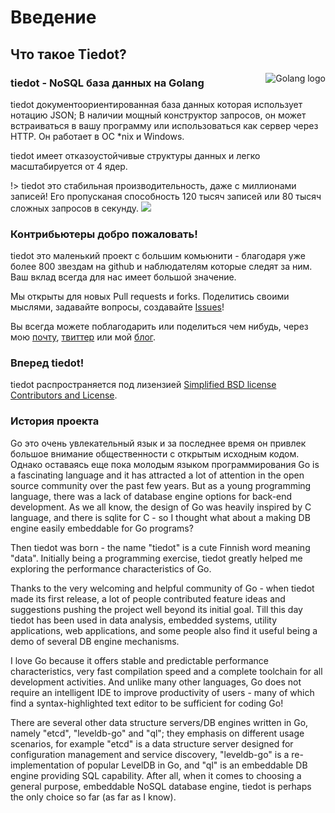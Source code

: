 # Введение
 ## Что такое Tiedot?

<img src="http://golang.org/doc/gopher/frontpage.png" alt="Golang logo" align="right"/>

### tiedot - NoSQL база данных на Golang

tiedot  документоориентированная база данных которая использует нотацию JSON; В наличии мощный конструктор запросов, он может встраиваться в вашу программу или использоваться как сервер через HTTP. Он работает в ОС *nix и Windows.

tiedot имеет отказоустойчивые структуры данных и легко масштабируется от 4 ядер.

!> tiedot это стабильная производительность, даже с миллионами записей! Его пропусканая способность 120 тысяч записей или 80 тысяч сложных запросов в секунду. 
![](http://dl4.joxi.net/drive/2017/11/13/0015/0439/1012151/51/d7a1b7c2d5.png)

### Контрибьютеры добро пожаловать!
tiedot это маленький проект с большим комьюнити - благодаря уже более 800 звездам на github и наблюдателям которые следят за ним. Ваш вклад всегда для нас имеет большой значение.

Мы открыты для новых Pull requests и forks. Поделитись своими мыслями, задавайте вопросы, создавайте [Issues](https://github.com/HouzuoGuo/tiedot/issues)!

Вы всегда можете поблагодарить или поделиться чем нибудь, через мою [почту](mailto:guohouzuo@gmail.com), [твиттер](https://twitter.com/hzguo) или мой [блог](https://allstarnix.blogspot.ru/).
### Вперед tiedot!

tiedot распространяется под лизензией [Simplified BSD license](/contributors_and_license.md/) [Contributors and License](/contributors_and_license.md/).

### История проекта
Go это очень увлекательный язык и за последнее время он привлек большое внимание общественности с открытым исходным кодом. Однако оставаясь еще пока молодым языком программирования
Go is a fascinating language and it has attracted a lot of attention in the open source community over the past few years. But as a young programming language, there was a lack of database engine options for back-end development. As we all know, the design of Go was heavily inspired by C language, and there is sqlite for C - so I thought what about a making DB engine easily embeddable for Go programs?

Then tiedot was born - the name "tiedot" is a cute Finnish word meaning "data". Initially being a programming exercise, tiedot greatly helped me exploring the performance characteristics of Go.

Thanks to the very welcoming and helpful community of Go - when tiedot made its first release, a lot of people contributed feature ideas and suggestions pushing the project well beyond its initial goal. Till this day tiedot has been used in data analysis, embedded systems, utility applications, web applications, and some people also find it useful being a demo of several DB engine mechanisms.

I love Go because it offers stable and predictable performance characteristics, very fast compilation speed and a complete toolchain for all development activities. And unlike many other languages, Go does not require an intelligent IDE to improve productivity of users - many of which find a syntax-highlighted text editor to be sufficient for coding Go!

There are several other data structure servers/DB engines written in Go, namely "etcd", "leveldb-go" and "ql"; they emphasis on different usage scenarios, for example "etcd" is a data structure server designed for configuration management and service discovery, "leveldb-go" is a re-implementation of popular LevelDB in Go, and "ql" is an embeddable DB engine providing SQL capability. After all, when it comes to choosing a general purpose, embeddable NoSQL database engine, tiedot is perhaps the only choice so far (as far as I know).
